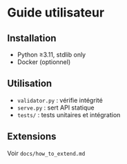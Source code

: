 # Guide utilisateur

## Installation
- Python ≥3.11, stdlib only
- Docker (optionnel)

## Utilisation
- `validator.py` : vérifie intégrité
- `serve.py` : sert API statique
- `tests/` : tests unitaires et intégration

## Extensions
Voir `docs/how_to_extend.md`
